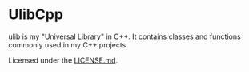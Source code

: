 # UlibCpp

ulib is my "Universal Library" in C++. It contains classes and functions
commonly used in my C++ projects.

Licensed under the [LICENSE.md](LICENSE.md "BSD 2-clause license").
